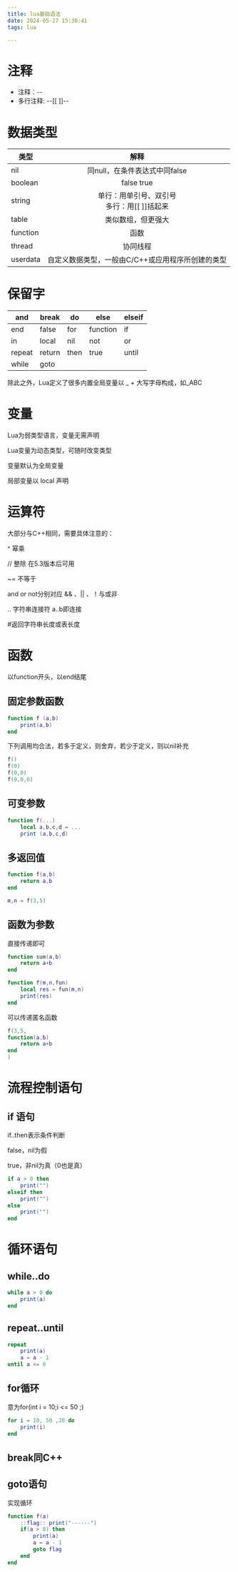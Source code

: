 ```yaml
---
title: lua基础语法
date: 2024-05-27 15:30:41
tags: lua

---
```

# 注释

* 注释：--
* 多行注释: --[[           ]]--

# 数据类型

| 类型     |                       解释                       |
| -------- | :-----------------------------------------------: |
| nil      |           同null，在条件表达式中同false           |
| boolean  |                    false true                    |
| string   |  单行：用单引号、双引号<br />多行：用[[ ]]括起来  |
| table    |                类似数组，但更强大                |
| function |                       函数                       |
| thread   |                     协同线程                     |
| userdata | 自定义数据类型，一般由C/C++或应用程序所创建的类型 |

# 保留字

| and    | break  | do   | else     | elseif |
| ------ | ------ | ---- | -------- | ------ |
| end    | false  | for  | function | if     |
| in     | local  | nil  | not      | or     |
| repeat | return | then | true     | until  |
| while  | goto   |      |          |        |

除此之外，Lua定义了很多内置全局变量以 _ + 大写字母构成，如_ABC

# 变量

Lua为弱类型语言，变量无需声明

Lua变量为动态类型，可随时改变类型

变量默认为全局变量

局部变量以 local 声明

# 运算符

大部分与C++相同，需要具体注意的：

^  幂乘

// 整除  在5.3版本后可用

~= 不等于

and or not分别对应 && 、|| 、！与或非

.. 字符串连接符   a..b即连接

#返回字符串长度或表长度

# 函数

以function开头，以end结尾

## 固定参数函数

```lua
function f (a,b)
	print(a,b)
end
```

下列调用均合法，若多于定义，则舍弃，若少于定义，则以nil补充

```lua
f()
f(0)
f(0,0)
f(0,0,0)
```

## 可变参数

```lua
function f(...)
	local a,b,c,d = ...
	print (a,b,c,d)
```

## 多返回值

```lua
function f(a,b)
	return a,b
end

m,n = f(3,5)
```

## 函数为参数

直接传递即可

```lua
function sum(a,b)
	return a+b
end

function f(m,n,fun)
	local res = fun(m,n)
	print(res)
end
```

可以传递匿名函数

```lua
f(3,5,
function(a,b)
	return a+b
end
)
```

# 流程控制语句

## if 语句

if..then表示条件判断

false，nil为假

true，非nil为真（0也是真）

```lua
if a > 0 then
	print("")
elseif then
	print("")
else
	print("")
end
```

# 循环语句

## while..do

```lua
while a > 0 do
	print(a)
end
```

## repeat..until

```lua
repeat
	print(a)
	a = a - 1
until a <= 0
```

## for循环

意为for(int i = 10;i <= 50 ;)

```lua
for i = 10, 50 ,20 do
	print(i)
end
```

## break同C++

## goto语句

实现循环

```lua
function f(a)
	::flag:: print("------")
	if(a > 0) then
		print(a)
		a = a - 1
		goto flag
	end
end
```
